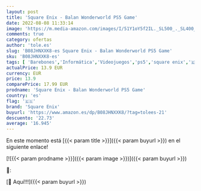 ```yaml
---
layout: post
title: 'Square Enix - Balan Wonderworld PS5 Game'
date: 2022-08-08 11:33:14
image: 'https://m.media-amazon.com/images/I/51Y1oY5f2IL._SL500_._SL400_.jpg'
comments: true
category: ofertas
author: 'tole.es'
slug: 'B08JHNXXK8-es Square Enix - Balan Wonderworld PS5 Game'
sku: 'B08JHNXXK8-es'
tags: [ 'Barebones','Informática','Videojuegos','ps5','square enix','🇪🇸', ]
actualPrice: 13.9 EUR
currency: EUR
price: 13.9
comparePrice: 17.99 EUR
prodname: 'Square Enix - Balan Wonderworld PS5 Game'
country: 'es'
flag: '🇪🇸'
brand: 'Square Enix'
buyurl: 'https://www.amazon.es/dp/B08JHNXXK8/?tag=tolees-21'
descuento: '22.73'
average: '16.945'
---
```


En este momento está [{{< param title >}}]({{< param buyurl >}}) en el siguiente enlace!

[![{{< param prodname >}}]({{< param image >}})]({{< param buyurl >}})

🔎:


[🛒 Aquí!!!]({{< param buyurl >}})
